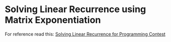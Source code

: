 # Solving Linear Recurrence using Matrix Exponentiation

For reference read this: [Solving Linear Recurrence for Programming Contest](http://fusharblog.com/solving-linear-recurrence-for-programming-contest/)
